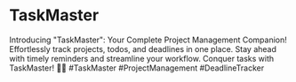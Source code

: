 # TaskMaster
Introducing "TaskMaster": Your Complete Project Management Companion! Effortlessly track projects, todos, and deadlines in one place. Stay ahead with timely reminders and streamline your workflow. Conquer tasks with TaskMaster! 🚀📅 #TaskMaster #ProjectManagement #DeadlineTracker
